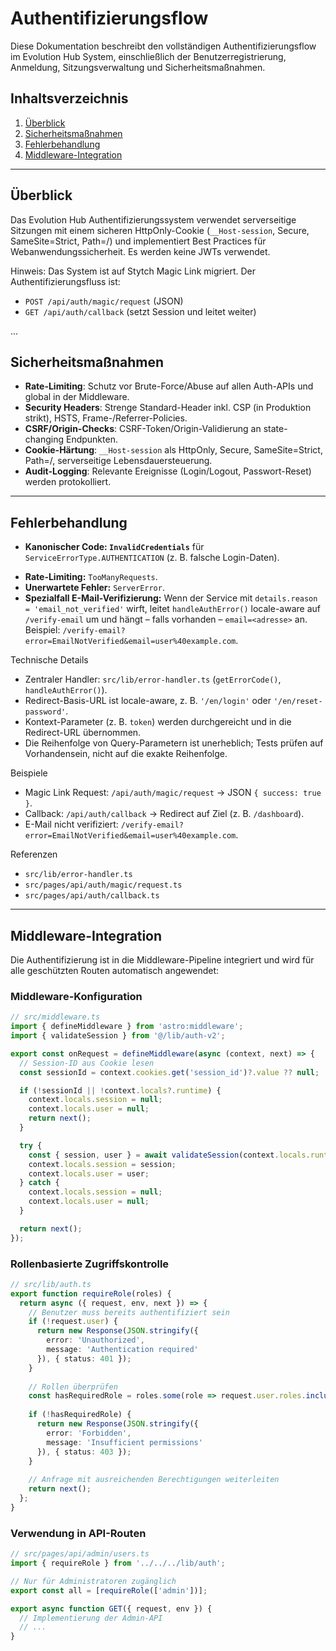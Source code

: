 # Authentifizierungsflow

Diese Dokumentation beschreibt den vollständigen Authentifizierungsflow im Evolution Hub System, einschließlich der Benutzerregistrierung, Anmeldung, Sitzungsverwaltung und Sicherheitsmaßnahmen.

## Inhaltsverzeichnis

1. [Überblick](#überblick)
2. [Sicherheitsmaßnahmen](#sicherheitsmaßnahmen)
3. [Fehlerbehandlung](#fehlerbehandlung)
4. [Middleware-Integration](#middleware-integration)

---

## Überblick

Das Evolution Hub Authentifizierungssystem verwendet serverseitige Sitzungen mit einem sicheren HttpOnly-Cookie (`__Host-session`, Secure, SameSite=Strict, Path=/) und implementiert Best Practices für Webanwendungssicherheit. Es werden keine JWTs verwendet.

Hinweis: Das System ist auf Stytch Magic Link migriert. Der Authentifizierungsfluss ist:

- `POST /api/auth/magic/request` (JSON)
- `GET /api/auth/callback` (setzt Session und leitet weiter)

...

## Sicherheitsmaßnahmen

- **Rate-Limiting**: Schutz vor Brute-Force/Abuse auf allen Auth-APIs und global in der Middleware.
- **Security Headers**: Strenge Standard-Header inkl. CSP (in Produktion strikt), HSTS, Frame-/Referrer-Policies.
- **CSRF/Origin-Checks**: CSRF-Token/Origin-Validierung an state-changing Endpunkten.
- **Cookie-Härtung**: `__Host-session` als HttpOnly, Secure, SameSite=Strict, Path=/, serverseitige Lebensdauersteuerung.
- **Audit-Logging**: Relevante Ereignisse (Login/Logout, Passwort-Reset) werden protokolliert.

---

## Fehlerbehandlung

- **Kanonischer Code: `InvalidCredentials`** für `ServiceErrorType.AUTHENTICATION` (z. B. falsche Login-Daten).
<!-- Legacy Passwort-Reset-Fehlerfall entfernt: System nutzt keinen Passwort-Flow mehr. -->
- **Rate-Limiting:** `TooManyRequests`.
- **Unerwartete Fehler:** `ServerError`.
- **Spezialfall E-Mail-Verifizierung:** Wenn der Service mit `details.reason = 'email_not_verified'`
  wirft, leitet `handleAuthError()` locale-aware auf `/verify-email` um und hängt – falls vorhanden –
  `email=<adresse>` an. Beispiel: `/verify-email?error=EmailNotVerified&email=user%40example.com`.

Technische Details

- Zentraler Handler: `src/lib/error-handler.ts` (`getErrorCode()`, `handleAuthError()`).
- Redirect-Basis-URL ist locale-aware, z. B. `'/en/login'` oder `'/en/reset-password'`.
- Kontext-Parameter (z. B. `token`) werden durchgereicht und in die Redirect-URL übernommen.
- Die Reihenfolge von Query-Parametern ist unerheblich; Tests prüfen auf Vorhandensein, nicht auf
  die exakte Reihenfolge.

Beispiele

- Magic Link Request: `/api/auth/magic/request` → JSON `{ success: true }`.
- Callback: `/api/auth/callback` → Redirect auf Ziel (z. B. `/dashboard`).
- E-Mail nicht verifiziert: `/verify-email?error=EmailNotVerified&email=user%40example.com`.

Referenzen

- `src/lib/error-handler.ts`
- `src/pages/api/auth/magic/request.ts`
- `src/pages/api/auth/callback.ts`

---

## Middleware-Integration

Die Authentifizierung ist in die Middleware-Pipeline integriert und wird für alle geschützten Routen automatisch angewendet:

### Middleware-Konfiguration

```typescript
// src/middleware.ts
import { defineMiddleware } from 'astro:middleware';
import { validateSession } from '@/lib/auth-v2';

export const onRequest = defineMiddleware(async (context, next) => {
  // Session-ID aus Cookie lesen
  const sessionId = context.cookies.get('session_id')?.value ?? null;

  if (!sessionId || !context.locals?.runtime) {
    context.locals.session = null;
    context.locals.user = null;
    return next();
  }

  try {
    const { session, user } = await validateSession(context.locals.runtime.env.DB, sessionId);
    context.locals.session = session;
    context.locals.user = user;
  } catch {
    context.locals.session = null;
    context.locals.user = null;
  }

  return next();
});
```

### Rollenbasierte Zugriffskontrolle

```typescript
// src/lib/auth.ts
export function requireRole(roles) {
  return async ({ request, env, next }) => {
    // Benutzer muss bereits authentifiziert sein
    if (!request.user) {
      return new Response(JSON.stringify({
        error: 'Unauthorized',
        message: 'Authentication required'
      }), { status: 401 });
    }
    
    // Rollen überprüfen
    const hasRequiredRole = roles.some(role => request.user.roles.includes(role));
    
    if (!hasRequiredRole) {
      return new Response(JSON.stringify({
        error: 'Forbidden',
        message: 'Insufficient permissions'
      }), { status: 403 });
    }
    
    // Anfrage mit ausreichenden Berechtigungen weiterleiten
    return next();
  };
}
```

### Verwendung in API-Routen

```typescript
// src/pages/api/admin/users.ts
import { requireRole } from '../../../lib/auth';

// Nur für Administratoren zugänglich
export const all = [requireRole(['admin'])];

export async function GET({ request, env }) {
  // Implementierung der Admin-API
  // ...
}
